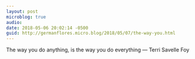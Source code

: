 ```yaml
---
layout: post
microblog: true
audio: 
date: 2018-05-06 20:02:14 -0500
guid: http://germanflores.micro.blog/2018/05/07/the-way-you.html
---
```

The way you do anything, is the way you do everything — Terri Savelle Foy
